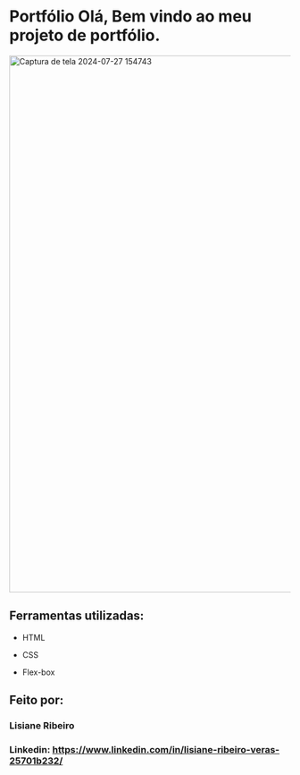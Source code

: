 # Portfólio Olá, Bem vindo ao meu projeto de portfólio.

<img width="960" alt="Captura de tela 2024-07-27 154743" src="https://github.com/user-attachments/assets/ffe3db99-57c6-4779-89d8-0ef5319e49b3">


## Ferramentas utilizadas:

* HTML

* CSS

* Flex-box

## Feito por:

### Lisiane Ribeiro

### Linkedin: https://www.linkedin.com/in/lisiane-ribeiro-veras-25701b232/
